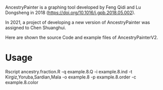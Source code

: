 AncestryPainter is a graphing tool developed by Feng Qidi and Lu Dongsheng in 2018 (https://doi.org/10.1016/j.gpb.2018.05.002).

In 2021, a project of developing a new version of AncestryPainter was assigned to Chen Shuanghui.

Here are shown the source Code and example files of AncestryPainterV2.


# Usage
Rscript ancestry.fraction.R -q example.8.Q -i example.8.ind -t Kirgiz,Yoruba,Sardian,Mala -o example.8  -p example.8.order -c example.8.color

